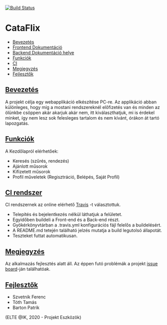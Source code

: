 [![Build Status](https://travis-ci.org/Stalidald/Cataflix.svg?branch=develop)](https://travis-ci.org/Stalidald/Cataflix)
# CataFlix

* [Bevezetés](README.md#intro)
* [Frontend Dokumentáció](/CataflixFrontEnd/README.md)
* [Backend Dokumentáció helye](/CataflixBackEnd/README.md)
* [Funkciók](README.md#features)
* [CI](README.md#CI)
* [Megjegyzés](README.md#notification)
* [Fejlesztők](README.md#developers)


## [Bevezetés](#intro)

A projekt célja egy webapplikáció elkészítése PC-re. Az applikáció abban különleges, hogy míg a mostani rendszereknél előfizetés van és minden az ölünkbe csöppen akár akarjuk akár nem, itt kiválaszthatjuk, mi is érdekel minket, így nem lesz sok felesleges tartalom és nem kívánt, órákon át tartó lapozgatás.

## [Funkciók](#features)

A Kezdőlapról elérhetőek: 
* Keresés (szűrés, rendezés)
* Ajánlott műsorok
* Kifizetett műsorok
* Profil műveletek (Regisztráció, Belépés, Saját Profil)

## [CI rendszer](#CI)
CI rendszernek az online elérhető [Travis](https://travis-ci.org/) -t választottuk. 
* Telepítés és bejelentkezés nélkül láthatjuk a felületet.
* Egyidőben buildeli a Front-end és a Back-end részt.
* Gyökérkönyvtárban a .travis.yml konfigurációs fájl felelős a buildelésért.
* A README.md tetején található jelzés mutatja a build legutolsó állapotát.
* Teszteket futtat automatikusan.

## [Megjegyzés](#notification)

Az alkalmazás fejlesztés alatt áll. Az éppen futó problémák a projekt [issue board](https://github.com/Stalidald/Cataflix/issues)-ján találhatóak.

## [Fejlesztők](#developers)

* Szvetnik Ferenc
* Tóth Tamás
* Barton Patrik

(ELTE @IK, 2020 - Projekt Eszközök)

